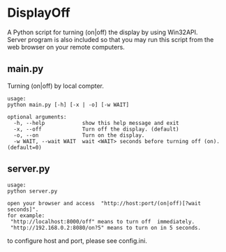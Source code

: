 # DisplayOff
A Python script for turning (on|off) the display by using Win32API.  
Server program is also included so that you may run this script from the web browser on your remote computers.

## main.py
Turning (on|off) by local compter.
```
usage: 
python main.py [-h] [-x | -o] [-w WAIT] 

optional arguments: 
  -h, --help            show this help message and exit 
  -x, --off             Turn off the display. (default)
  -o, --on              Turn on the display.
  -w WAIT, --wait WAIT  wait <WAIT> seconds before turning off (on). (default=0)
  ```
## server.py
  
```
usage:
python server.py

open your browser and access  "http://host:port/(on|off)[?wait seconds]".
for example:
 "http://localhost:8000/off" means to turn off  immediately.
 "http://192.168.0.2:8080/on?5" means to turn on in 5 seconds.

 ```
 to configure host and port, please see config.ini.
